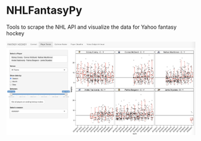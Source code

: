 # NHLFantasyPy
Tools to scrape the NHL API and visualize the data for Yahoo fantasy hockey 

![image](img/player_trends.png)